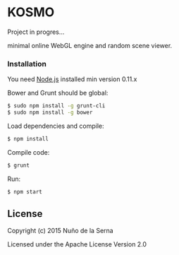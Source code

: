 # KOSMO

Project in progres...

minimal online WebGL engine and random scene viewer.


### Installation
You need [Node.js](https://nodejs.org) installed
min version 0.11.x

Bower and Grunt should be global:
```sh
$ sudo npm install -g grunt-cli
$ sudo npm install -g bower
```
Load dependencies and compile:
```sh
$ npm install
```
Compile code:
```sh
$ grunt
```
Run:
```sh
$ npm start
```

License
----

Copyright (c) 2015 Nuño de la Serna

Licensed under the Apache License Version 2.0
